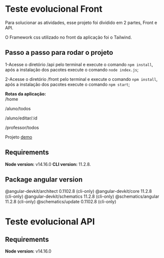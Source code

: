# Teste evolucional Front
Para solucionar as atividades, esse projeto foi dividido em 2 partes, Front e API.

O Framework css utilizado no front da aplicação foi o Tailwind.
## Passo a passo para rodar o projeto
1-Acesse o diretório /api pelo terminal e execute o comando `npm install`, após a instalação dos pacotes execute o comando `node index.js`;

2-Acesse o diretório /front pelo terminal e execute o comando `npm install`, após a instalação dos pacotes execute o comando `npm start`;

**Rotas da aplicação:**    
/home

/aluno/todos

/aluno/editar/:id

/professor/todos

Projeto [demo](http://castrotecnologia.com.br/projetos/teste-evolucional)

## Requirements
**Node version:** v14.16.0
**CLI version:** 11.2.8.

## Package angular version
@angular-devkit/architect    0.1102.8 (cli-only)
@angular-devkit/core         11.2.8 (cli-only)
@angular-devkit/schematics   11.2.8 (cli-only)
@schematics/angular          11.2.8 (cli-only)
@schematics/update           0.1102.8 (cli-only)

# Teste evolucional API

## Requirements
**Node version:** v14.16.0
